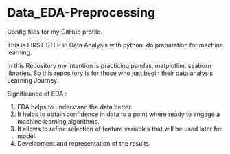 # Data_EDA-Preprocessing
Config files for my GitHub profile.

This is FIRST STEP in Data Analysis with python. do preparation for machine learning.

In this Repository my intention is practicing pandas, matplotlim, seaborn libraries. So this repository is for those who just begin their data analysis Learning Journey.

Significance of EDA :
1. EDA helps to understand the data better.
2. It helps to obtain confidence in data to a point where ready to engage a machine learning algorithms.
3. It allows to refine selection of feature variables that will be used later for model.
4. Development and representation of the results.
